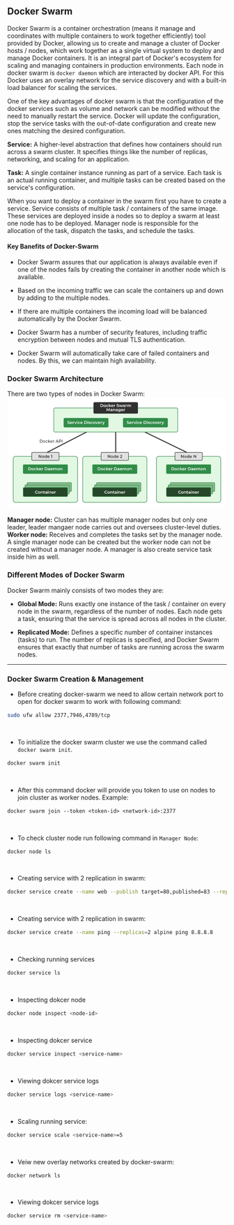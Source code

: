 ## Docker Swarm

Docker Swarm is a container orchestration (means it manage and coordinates with multiple containers to work together efficiently) tool provided by Docker, allowing us to create and manage a cluster of Docker hosts / nodes, which work together as a single virtual system to deploy and manage Docker containers. 
It is an integral part of Docker's ecosystem for scaling and managing containers in production environments. Each node in docker swarm is `docker daemon` which are interacted by docker API. 
For this Docker uses an overlay network for the service discovery and with a built-in load balancer for scaling the services.

One of the key advantages of docker swarm is that the configuration of the docker services such as volume and network can be modified without the need to manually restart the service.
Docker will update the configuration, stop the service tasks with the out-of-date configuration and create new ones matching the desired configuration.

**Service:** A higher-level abstraction that defines how containers should run across a swarm cluster. It specifies things like the number of replicas, networking, and scaling for an application.

**Task:** A single container instance running as part of a service. Each task is an actual running container, and multiple tasks can be created based on the service's configuration.

When you want to deploy a container in the swarm first you have to create a service. Service consists of multiple task / containers of the same image. 
These services are deployed inside a nodes so to deploy a swarm at least one node has to be deployed. Manager node is responsible for the allocation of the task, dispatch the tasks, and schedule the tasks.

#### Key Banefits of Docker-Swarm

- Docker Swarm assures that our application is always available even if one of the nodes fails by creating the container in another node which is available.
  
- Based on the incoming traffic we can scale the containers up and down by adding to the multiple nodes.    
  
- If there are multiple containers the incoming load will be balanced automatically by the Docker Swarm.    

- Docker Swarm has a number of security features, including traffic encryption between nodes and mutual TLS authentication.    

- Docker Swarm will automatically take care of failed containers and nodes. By this, we can maintain high availability.   

### Docker Swarm Architecture   
There are two types of nodes in Docker Swarm:    
![docker-swarm-mode.webp](images/docker-swarm-mode.webp)     
<br>
**Manager node:** Cluster can has multiple manager nodes but only one leader, leader mangaer node carries out and oversees cluster-level duties.     
**Worker node:** Receives and completes the tasks set by the manager node.   
A single manager node can be created but the worker node can not be created without a manager node. A manager is also create service task inside him as well.      


### Different Modes of Docker Swarm
Docker Swarm mainly consists of two modes they are:

- **Global Mode:** Runs exactly one instance of the task / container on every node in the swarm, regardless of the number of nodes. Each node gets a task, ensuring that the service is spread across all nodes in the cluster.
 
- **Replicated Mode:** Defines a specific number of container instances (tasks) to run. The number of replicas is specified, and Docker Swarm ensures that exactly that number of tasks are running across the swarm nodes.

---
### Docker Swarm Creation & Management

- Before creating docker-swarm we need to allow certain network port to open for docker swarm to work with following command:
  
```bash
sudo ufw allow 2377,7946,4789/tcp
```
<br>

- To initialize the docker swarm cluster we use the command called `docker swarm init`.

```bash
docker swarm init
```
<br>

- After this command docker will provide you token to use on nodes to join cluster as worker nodes.
Example:

```txt
docker swarm join --token <token-id> <network-id>:2377
```
<br>

- To check cluster node run following command in `Manager Node`:

```bash
docker node ls
```
<br>

- Creating service with 2 replication in swarm:

```bash
docker service create --name web --publish target=80,published=83 --replicas=2 nginx
```
<br>

- Creating service with 2 replication in swarm:

```bash
docker service create --name ping --replicas=2 alpine ping 8.8.8.8
```
<br>

- Checking running services

```bash
docker service ls
```
<br>

- Inspecting dokcer node

```bash
docker node inspect <node-id>
```
<br>

- Inspecting dokcer service

```bash
docker service inspect <service-name>
```
<br>

- Viewing dokcer service logs

```bash
docker service logs <service-name>
```
<br>

- Scaling running service:

```bash
docker service scale <service-name>=5
```
<br>

- Veiw new overlay networks created by docker-swarm:

```bash
docker network ls
```
<br>

- Viewing dokcer service logs

```bash
docker service rm <service-name>
```

